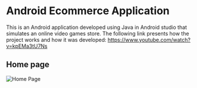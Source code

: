 ﻿# Android Ecommerce Application
This is an Android application developed using Java in Android studio that simulates an online video games store. The following link presents how the project works and how it was developed: https://www.youtube.com/watch?v=kpEMa3tU7Ns

## Home page
<img src="[https://github.com/drakata27/django-online-store/assets/108131465/8d891c82-b616-4f8a-bc6b-7d37fc9ddad0](https://github.com/drakata27/android-ecommerce/assets/108131465/b193b05d-12fd-4bd1-be5f-7f85e910e913)https://github.com/drakata27/android-ecommerce/assets/108131465/b193b05d-12fd-4bd1-be5f-7f85e910e913" alt="Home Page" >

